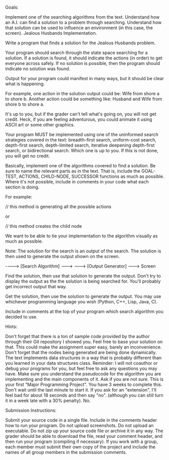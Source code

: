 Goals:

Implement one of the searching algorithms from the text.
Understand how an A.I. can find a solution to a problem through searching.
Understand how that solution can be used to influence an environment (in this case, the screen).
Jealous Husbands Implementation.

Write a program that finds a solution for the Jealous Husbands problem.

Your program should search through the state space searching for a solution.  If a solution is found, it should indicate the actions (in order) to get everyone across safely.  If no solution is possible, then the program should indicate no solution was found.

Output for your program could manifest in many ways, but it should be clear what is happening.

For example, one action in the solution output could be:     Wife from shore a to shore b.
Another action could be something like:      Husband and Wife from shore b to shore a.

It's up to you, but if the grader can't tell what's going on, you will not get credit.  Heck, if you are feeling adventurous, you could animate it using ASCII art or some other graphics.

Your program MUST be implemented using one of the uninformed search strategies covered in the text:  breadth-first search, uniform-cost search, depth-first search, depth-limited search, iterative deepening depth-first search, or bidirectional search.  Which one is up to you.  If this is not done, you will get no credit. 

Basically, implement one of the algorithms covered to find a solution.   Be sure to name the relevant parts as in the text.  That is, include the GOAL-TEST, ACTIONS, CHILD-NODE, SUCCESSOR functions as much as possible.  Where it's not possible, include in comments in your code what each section is doing.

For example:

// this method is generating all the possible actions

or

// this method creates the child node

We want to be able to tie your implementation to the algorithm visually as much as possible.

Note:  The solution for the search is an output of the search.  The solution is then used to generate the output shown on the screen.

<Initial State> ---->  [Search Algorithm]  ---> <Solution> ---> [Output Generator] ---> Screen

Find the solution, then use that solution to generate the output.  Don't try to display the output as the the solution is being searched for.  You'll probably get incorrect output that way. 

Get the solution, then use the solution to generate the output.
You may use whichever programming language you wish (Python, C++, Lisp, Java, C).

Include in comments at the top of your program which search algorithm you decided to use. 

Hints:

Don't forget that there is a ton of sample code provided by the author through their Git repository I showed you.  Feel free to base your solution on that. This could make the assignment super easy, barely an inconvenience.
Don't forget that the nodes being generated are being done dynamically.  The text implements data structures in a way that is probably different than you learned in your data structures class. 
Reminder:  I will not coauthor or debug your programs for you, but feel free to ask any questions you may have.
Make sure you understand the pseudocode for the algorithm you are implementing and the main components of it.  Ask if you are not sure.
This is your first "Major Programming Project".  You have 3 weeks to complete this.  Don't wait until the last minute to start it.  If you ask for an "extension", I'll feel bad for about 18 seconds and then say "no".  (although you can still turn it in a week late with a 30% penalty).
No.

Submission Instructions:

Submit your source code in a single file.
Include in the comments header how to run your program.
Do not upload screenshots.
Do not upload an executable.
Do not zip up your source code file or archive it in any way.
The grader should be able to download the file, read your comment header, and then run your program (compiling if necessary).
If you work with a group, each member must submit their own copy of the project and include the names of all group members in the submission comments.
